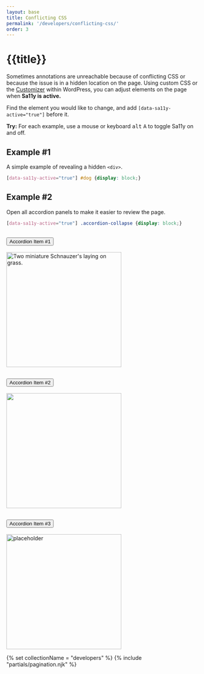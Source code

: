```yaml
---
layout: base
title: Conflicting CSS
permalink: '/developers/conflicting-css/'
order: 3
---
```


# {{title}}
Sometimes annotations are unreachable because of conflicting CSS or because the issue is in a hidden location on the page. Using custom CSS or the [Customizer](https://wordpress.com/support/customizer/) within WordPress, you can adjust elements on the page when **Sa11y is active.**

Find the element you would like to change, and add `[data-sa11y-active="true"]` before it.

<p class="alert alert-primary">
   <strong>Try:</strong> For each example, use a mouse or keyboard <kbd>alt</kbd> <kbd>A</kbd> to toggle Sa11y on and off.
</p>

## Example #1
A simple example of revealing a hidden `<div>`.

<style>[data-sa11y-active="true"] #dog {display: block !important;}</style>
```css
[data-sa11y-active="true"] #dog {display: block;}
```

<div style="display: none" class="example mt-4 p-4" id="dog">
    <img loading="lazy" width="300" class="img-fluid" src="{{ '/images/doggy1.jpg' | url }}" alt="doggy.jpg">
</div>

## Example #2
Open all accordion panels to make it easier to review the page.
<style>[data-sa11y-active="true"] .accordion-collapse {display: block !important;}</style>
```css
[data-sa11y-active="true"] .accordion-collapse {display: block;}
```

<div class="accordion mt-4" id="accordionExample">
  <div class="accordion-item">
    <h2 class="accordion-header" id="headingOne">
      <button class="accordion-button" type="button" data-bs-toggle="collapse" data-bs-target="#collapseOne" aria-expanded="false" aria-controls="collapseOne">
        Accordion Item #1
      </button>
    </h2>
    <div id="collapseOne" class="accordion-collapse collapse" aria-labelledby="headingOne" data-bs-parent="#accordionExample">
      <div class="accordion-body">
        <img loading="lazy" width="300" class="img-fluid" src="{{ '/images/doggy2.jpg' | url }}" alt="Two miniature Schnauzer's laying on grass.">
      </div>
    </div>
  </div>
  <div class="accordion-item">
    <h2 class="accordion-header" id="headingTwo">
      <button class="accordion-button collapsed" type="button" data-bs-toggle="collapse" data-bs-target="#collapseTwo" aria-expanded="false" aria-controls="collapseTwo">
        Accordion Item #2
      </button>
    </h2>
    <div id="collapseTwo" class="accordion-collapse collapse" aria-labelledby="headingTwo" data-bs-parent="#accordionExample">
      <div class="accordion-body">
        <img loading="lazy" width="300" class="img-fluid" src="{{ '/images/doggy3.jpg' | url }}">
      </div>
    </div>
  </div>
  <div class="accordion-item">
    <h2 class="accordion-header" id="headingThree">
      <button class="accordion-button collapsed" type="button" data-bs-toggle="collapse" data-bs-target="#collapseThree" aria-expanded="false" aria-controls="collapseThree">
        Accordion Item #3
      </button>
    </h2>
    <div id="collapseThree" class="accordion-collapse collapse" aria-labelledby="headingThree" data-bs-parent="#accordionExample">
      <div class="accordion-body">
        <img loading="lazy" width="300" class="img-fluid" src="{{ '/images/doggy1.jpg' | url }}" alt="placeholder">
      </div>
    </div>
  </div>
</div>

{% set collectionName = "developers" %}
{% include "partials/pagination.njk" %}

